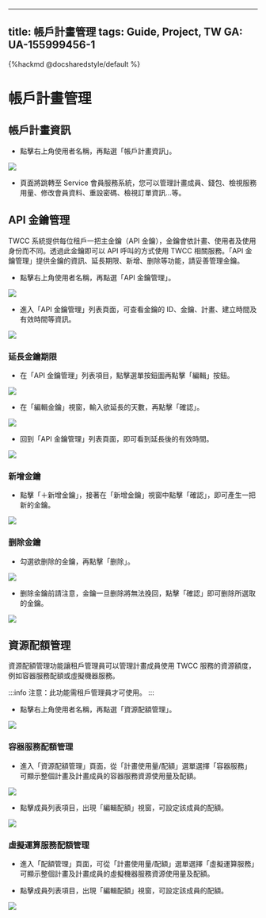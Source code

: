 
---
title: 帳戶計畫管理
tags: Guide, Project, TW
GA: UA-155999456-1
---

{%hackmd @docsharedstyle/default %}

# 帳戶計畫管理 


## 帳戶計畫資訊 

* 點擊右上角使用者名稱，再點選「帳戶計畫資訊」。

![](https://cos.twcc.ai/SYS-MANUAL/uploads/upload_d0d04dec8bdc39cb4650434a02cee6c0.png)


* 頁面將跳轉至 Service 會員服務系統，您可以管理計畫成員、錢包、檢視服務用量、修改會員資料、重設密碼、檢視訂單資訊...等。


<!--
## 租戶管理權限

### 選擇計畫

* 登入 TWCC 網站，進入服務主頁面，點擊左上角的計畫名稱。　

![](https://man.twcc.ai/uploads/upload_1283e418bac0b66a853a8364c7470b4d.png)

* 選取欲查看的計畫後點擊「確認」。
 
![](https://man.twcc.ai/uploads/upload_31fde6db8eb496b5d7523dad6c87f4fe.png)

### 更改租戶管理權限

* 點擊右上角使用者名稱，再點選「租戶管理權限」。

![](https://man.twcc.ai/uploads/upload_5d0e0764dce3a524d5c954a66a68c93c.png)


* 進入「租戶管理權限」列表頁面，可查看或管理計畫內的租戶權限。

:::info
注意：租戶管理員可查看並修改計畫內所有租戶的帳戶及權限資訊；租戶使用者僅能查看自己的帳戶及權限資訊。
:::

![](https://man.twcc.ai/uploads/upload_78b5e2c5f44bcc115de0b0ed9edf7aa9.png)

* 點選「租戶管理權限」列表，會出現該租戶的「權限列表」視窗，點擊勾選框可改變使用該服務的權限。取消勾選狀態即可移除該租戶使用某項 TWCC 服務的權限。

:::info
:bulb:提示

* 在搜尋框輸入關鍵字可快速查找符合條件的使用者。
* 租戶管理權目前僅提供增删計畫內的租戶使用 TWCC 服務的權限，更多管理計畫成員資訊請參閱：[帳號計畫 > 管理計畫成員](https://www.twcc.ai/doc?page=member)
:::



![](https://man.twcc.ai/uploads/upload_a6ddab233062bca6eb9c1eb92a5b344c.png)
-->

## API 金鑰管理

TWCC 系統提供每位租戶一把主金鑰（API 金鑰），金鑰會依計畫、使用者及使用身份而不同。透過此金鑰即可以 API 呼叫的方式使用 TWCC 相關服務。「API 金鑰管理」提供金鑰的資訊、延長期限、新增、删除等功能，請妥善管理金鑰。

* 點擊右上角使用者名稱，再點選「API 金鑰管理」。

![](https://cos.twcc.ai/SYS-MANUAL/uploads/upload_9503da6c578c4d03bc807a09af1e61ae.png)





* 進入「API 金鑰管理」列表頁面，可查看金鑰的 ID、金鑰、計畫、建立時間及有效時間等資訊。

![](https://cos.twcc.ai/SYS-MANUAL/uploads/upload_d5fa093e330094d93643f96fa628838a.png)




### 延長金鑰期限

* 在「API 金鑰管理」列表項目，點擊選單按鈕圖再點擊「編輯」按鈕。　

![](https://cos.twcc.ai/SYS-MANUAL/uploads/upload_775468e900cb37405dd3e1cba212677a.png)




* 在「編輯金鑰」視窗，輸入欲延長的天數，再點擊「確認」。

![](https://cos.twcc.ai/SYS-MANUAL/uploads/upload_92bd126db2aa93df21e4d97583fa66ab.png)



* 回到「API 金鑰管理」列表頁面，即可看到延長後的有效時間。

![](https://cos.twcc.ai/SYS-MANUAL/uploads/upload_34644d903d88237dab22250e3ce02e29.png)

### 新增金鑰

* 點擊「＋新增金鑰」，接著在「新增金鑰」視窗中點擊「確認」，即可產生一把新的金鑰。

![](https://cos.twcc.ai/SYS-MANUAL/uploads/upload_3df137ddd5c24ab718f89ba9e247a3b0.png)



### 删除金鑰
* 勾選欲删除的金鑰，再點擊「删除」。

![](https://cos.twcc.ai/SYS-MANUAL/uploads/upload_c051b133bdcf3d71b0791b0d42faa401.png)


* 删除金鑰前請注意，金鑰一旦删除將無法挽回，點擊「確認」即可删除所選取的金鑰。

![](https://cos.twcc.ai/SYS-MANUAL/uploads/upload_eeaf48bc87753a134e8033d59ad3b970.png)




## 資源配額管理

資源配額管理功能讓租戶管理員可以管理計畫成員使用 TWCC 服務的資源額度，例如容器服務配額或虛擬機器服務。

:::info
注意：此功能需租戶管理員才可使用。
:::

* 點擊右上角使用者名稱，再點選「資源配額管理」。

![](https://cos.twcc.ai/SYS-MANUAL/uploads/upload_54d3bce515396613658e73c0fabd8875.png)





### 容器服務配額管理

* 進入「資源配額管理」頁面，從「計畫使用量/配額」選單選擇「容器服務」可顯示整個計畫及計畫成員的容器服務資源使用量及配額。

![](https://cos.twcc.ai/SYS-MANUAL/uploads/upload_83e7e1971f75a4024718aaaff42d45bc.png)



* 點擊成員列表項目，出現「編輯配額」視窗，可設定該成員的配額。

![](https://cos.twcc.ai/SYS-MANUAL/uploads/upload_64452fe6c77644827a300d7c7fc49576.png)



### 虛擬運算服務配額管理

* 進入「配額管理」頁面，可從「計畫使用量/配額」選單選擇「虛擬運算服務」可顯示整個計畫及計畫成員的虛擬機器服務資源使用量及配額。


* 點擊成員列表項目，出現「編輯配額」視窗，可設定該成員的配額。


![](https://cos.twcc.ai/SYS-MANUAL/uploads/upload_7440584eb3fa7f5d298f5fd6cbdd58e3.png)
